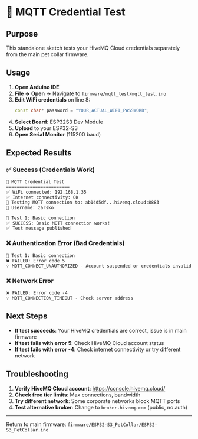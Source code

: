 # 🧪 MQTT Credential Test

## Purpose
This standalone sketch tests your HiveMQ Cloud credentials separately from the main pet collar firmware.

## Usage

1. **Open Arduino IDE**
2. **File → Open** → Navigate to `firmware/mqtt_test/mqtt_test.ino`
3. **Edit WiFi credentials** on line 8:
   ```cpp
   const char* password = "YOUR_ACTUAL_WIFI_PASSWORD";
   ```
4. **Select Board**: ESP32S3 Dev Module
5. **Upload** to your ESP32-S3
6. **Open Serial Monitor** (115200 baud)

## Expected Results

### ✅ Success (Credentials Work)
```
🧪 MQTT Credential Test
========================
✅ WiFi connected: 192.168.1.35
✅ Internet connectivity: OK
🔗 Testing MQTT connection to: ab14d5df...hivemq.cloud:8883
👤 Username: zarsko

🧪 Test 1: Basic connection
✅ SUCCESS: Basic MQTT connection works!
✅ Test message published
```

### ❌ Authentication Error (Bad Credentials)
```
🧪 Test 1: Basic connection
❌ FAILED: Error code 5
💡 MQTT_CONNECT_UNAUTHORIZED - Account suspended or credentials invalid
```

### ❌ Network Error
```
❌ FAILED: Error code -4
💡 MQTT_CONNECTION_TIMEOUT - Check server address
```

## Next Steps

- **If test succeeds**: Your HiveMQ credentials are correct, issue is in main firmware
- **If test fails with error 5**: Check HiveMQ Cloud account status
- **If test fails with error -4**: Check internet connectivity or try different network

## Troubleshooting

1. **Verify HiveMQ Cloud account**: https://console.hivemq.cloud/
2. **Check free tier limits**: Max connections, bandwidth
3. **Try different network**: Some corporate networks block MQTT ports
4. **Test alternative broker**: Change to `broker.hivemq.com` (public, no auth)

---
Return to main firmware: `firmware/ESP32-S3_PetCollar/ESP32-S3_PetCollar.ino` 